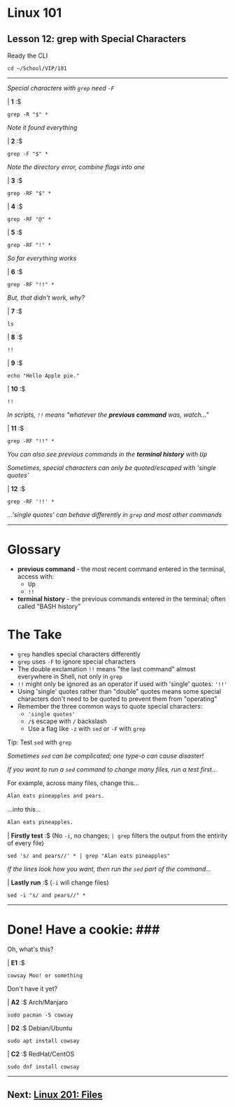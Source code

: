 # Linux 101
## Lesson 12: grep with Special Characters

Ready the CLI

```console
cd ~/School/VIP/101
```

___

*Special characters with `grep` need `-F`*

| **1** :$

```console
grep -R "$" *
```

*Note it found everything*

| **2** :$

```console
grep -F "$" *
```

*Note the directory error, combine flags into one*

| **3** :$

```console
grep -RF "$" *
```

| **4** :$

```console
grep -RF "@" *
```

| **5** :$

```console
grep -RF "!" *
```

*So far everything works*

| **6** :$

```console
grep -RF "!!" *
```

*But, that didn't work, why?*

| **7** :$

```console
ls
```

| **8** :$

```console
!!
```

| **9** :$

```console
echo "Hello Apple pie."
```

| **10** :$

```console
!!
```

*In scripts, `!!` means "whatever the **previous command** was, watch..."*

| **11** :$

```console
grep -RF "!!" *
```

*You can also see previous commands in the **terminal history** with <kbd>Up</kbd>*

*Sometimes, special characters can only be quoted/escaped with 'single quotes'*

| **12** :$

```console
grep -RF '!!' *
```

*...'single quotes' can behave differently in `grep` and most other commands*

___

# Glossary
- **previous command** - the most recent command entered in the terminal, access with:
  - <kbd>Up</kbd>
  - `!!`
- **terminal history** - the previous commands entered in the terminal; often called "BASH history"

# The Take
- `grep` handles special characters differently
- `grep` uses `-F` to ignore special characters
- The double exclamation `!!` means "the last command" almost everywhere in Shell, not only in `grep`
- `!!` might only be ignored as an operator if used with 'single' quotes: `'!!'`
- Using 'single' quotes rather than "double" quotes means some special characters don't need to be quoted to prevent them from "operating"
- Remember the three common ways to quote special characters:
  - `'single quotes'`
  - `/$` escape with `/` backslash
  - Use a flag like `-z` with `sed` or `-F` with `grep`

Tip: Test `sed` with `grep`

*Sometimes `sed` can be complicated; one type-o can cause disaster!*

*If you want to run a `sed` command to change many files, run a test first...*

For example, across many files, change this...

```xml
Alan eats pineapples and pears.
```

...into this...


```xml
Alan eats pineapples.
```

| **Firstly test** :$ (No `-i`, no changes; `| grep` filters the output from the entirity of every file)

```console
sed 's/ and pears//' * | grep "Alan eats pineapples"
```

*If the lines look how you want, then run the `sed` part of the command...*

| **Lastly run** :$ (`-i` will change files)

```console
sed -i "s/ and pears//" *
```

___

# Done! Have a cookie: ### #

Oh, what's this?

| **E1** :$

```console
cowsay Moo! or something
```

Don't have it yet?

| **A2** :$ Arch/Manjaro

```console
sudo pacman -S cowsay
```

| **D2** :$ Debian/Ubuntu

```console
sudo apt install cowsay
```

| **C2** :$ RedHat/CentOS

```console
sudo dnf install cowsay
```

___

## Next: [Linux 201: Files](https://github.com/inkVerb/VIP/blob/master/201/README.md)
